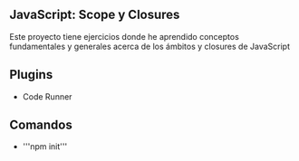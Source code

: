 ## JavaScript: Scope y Closures

Este proyecto tiene ejercicios donde he aprendido conceptos fundamentales y generales acerca de los ámbitos y closures de JavaScript

## Plugins

- Code Runner

## Comandos

- '''npm init'''